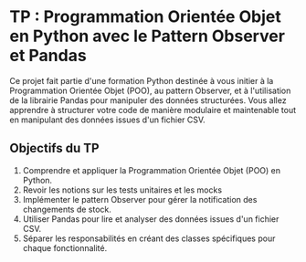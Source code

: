 # TP : Programmation Orientée Objet en Python avec le Pattern Observer et Pandas

Ce projet fait partie d'une formation Python destinée à vous initier à la Programmation Orientée Objet (POO), au pattern Observer, et à l'utilisation de la librairie Pandas pour manipuler des données structurées. Vous allez apprendre à structurer votre code de manière modulaire et maintenable tout en manipulant des données issues d'un fichier CSV.

## Objectifs du TP

1. Comprendre et appliquer la Programmation Orientée Objet (POO) en Python.
2. Revoir les notions sur les tests unitaires et les mocks
3. Implémenter le pattern Observer pour gérer la notification des changements de stock.
4. Utiliser Pandas pour lire et analyser des données issues d'un fichier CSV.
5. Séparer les responsabilités en créant des classes spécifiques pour chaque fonctionnalité.